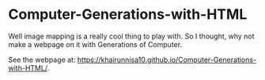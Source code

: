 # Computer-Generations-with-HTML

Well image mapping is a really cool thing to play with. So I thought, why not make a webpage on it with Generations of Computer.

See the webpage at: https://khairunnisa10.github.io/Computer-Generations-with-HTML/.
